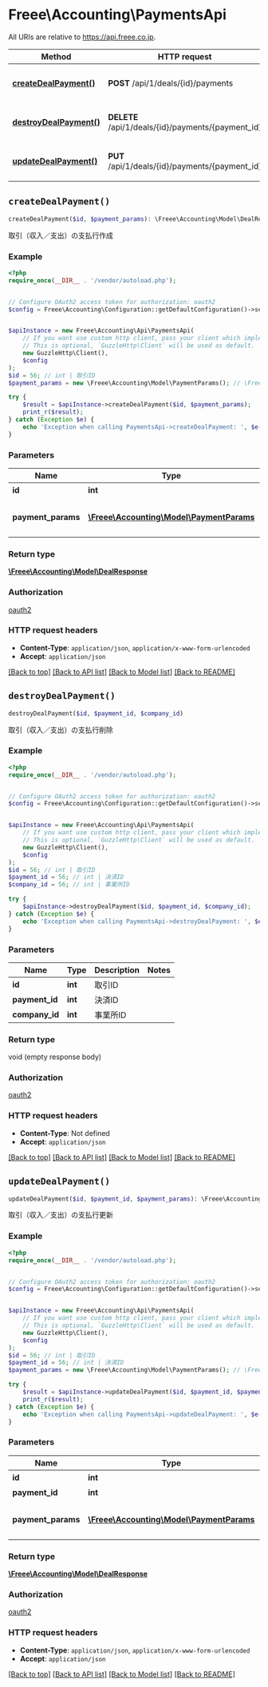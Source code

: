 # Freee\Accounting\PaymentsApi

All URIs are relative to https://api.freee.co.jp.

Method | HTTP request | Description
------------- | ------------- | -------------
[**createDealPayment()**](PaymentsApi.md#createDealPayment) | **POST** /api/1/deals/{id}/payments | 取引（収入／支出）の支払行作成
[**destroyDealPayment()**](PaymentsApi.md#destroyDealPayment) | **DELETE** /api/1/deals/{id}/payments/{payment_id} | 取引（収入／支出）の支払行削除
[**updateDealPayment()**](PaymentsApi.md#updateDealPayment) | **PUT** /api/1/deals/{id}/payments/{payment_id} | 取引（収入／支出）の支払行更新


## `createDealPayment()`

```php
createDealPayment($id, $payment_params): \Freee\Accounting\Model\DealResponse
```

取引（収入／支出）の支払行作成



### Example

```php
<?php
require_once(__DIR__ . '/vendor/autoload.php');


// Configure OAuth2 access token for authorization: oauth2
$config = Freee\Accounting\Configuration::getDefaultConfiguration()->setAccessToken('YOUR_ACCESS_TOKEN');


$apiInstance = new Freee\Accounting\Api\PaymentsApi(
    // If you want use custom http client, pass your client which implements `GuzzleHttp\ClientInterface`.
    // This is optional, `GuzzleHttp\Client` will be used as default.
    new GuzzleHttp\Client(),
    $config
);
$id = 56; // int | 取引ID
$payment_params = new \Freee\Accounting\Model\PaymentParams(); // \Freee\Accounting\Model\PaymentParams | 取引（収入／支出）の支払行作成

try {
    $result = $apiInstance->createDealPayment($id, $payment_params);
    print_r($result);
} catch (Exception $e) {
    echo 'Exception when calling PaymentsApi->createDealPayment: ', $e->getMessage(), PHP_EOL;
}
```

### Parameters

Name | Type | Description  | Notes
------------- | ------------- | ------------- | -------------
 **id** | **int**| 取引ID |
 **payment_params** | [**\Freee\Accounting\Model\PaymentParams**](../Model/PaymentParams.md)| 取引（収入／支出）の支払行作成 |

### Return type

[**\Freee\Accounting\Model\DealResponse**](../Model/DealResponse.md)

### Authorization

[oauth2](../../README.md#oauth2)

### HTTP request headers

- **Content-Type**: `application/json`, `application/x-www-form-urlencoded`
- **Accept**: `application/json`

[[Back to top]](#) [[Back to API list]](../../README.md#endpoints)
[[Back to Model list]](../../README.md#models)
[[Back to README]](../../README.md)

## `destroyDealPayment()`

```php
destroyDealPayment($id, $payment_id, $company_id)
```

取引（収入／支出）の支払行削除



### Example

```php
<?php
require_once(__DIR__ . '/vendor/autoload.php');


// Configure OAuth2 access token for authorization: oauth2
$config = Freee\Accounting\Configuration::getDefaultConfiguration()->setAccessToken('YOUR_ACCESS_TOKEN');


$apiInstance = new Freee\Accounting\Api\PaymentsApi(
    // If you want use custom http client, pass your client which implements `GuzzleHttp\ClientInterface`.
    // This is optional, `GuzzleHttp\Client` will be used as default.
    new GuzzleHttp\Client(),
    $config
);
$id = 56; // int | 取引ID
$payment_id = 56; // int | 決済ID
$company_id = 56; // int | 事業所ID

try {
    $apiInstance->destroyDealPayment($id, $payment_id, $company_id);
} catch (Exception $e) {
    echo 'Exception when calling PaymentsApi->destroyDealPayment: ', $e->getMessage(), PHP_EOL;
}
```

### Parameters

Name | Type | Description  | Notes
------------- | ------------- | ------------- | -------------
 **id** | **int**| 取引ID |
 **payment_id** | **int**| 決済ID |
 **company_id** | **int**| 事業所ID |

### Return type

void (empty response body)

### Authorization

[oauth2](../../README.md#oauth2)

### HTTP request headers

- **Content-Type**: Not defined
- **Accept**: `application/json`

[[Back to top]](#) [[Back to API list]](../../README.md#endpoints)
[[Back to Model list]](../../README.md#models)
[[Back to README]](../../README.md)

## `updateDealPayment()`

```php
updateDealPayment($id, $payment_id, $payment_params): \Freee\Accounting\Model\DealResponse
```

取引（収入／支出）の支払行更新



### Example

```php
<?php
require_once(__DIR__ . '/vendor/autoload.php');


// Configure OAuth2 access token for authorization: oauth2
$config = Freee\Accounting\Configuration::getDefaultConfiguration()->setAccessToken('YOUR_ACCESS_TOKEN');


$apiInstance = new Freee\Accounting\Api\PaymentsApi(
    // If you want use custom http client, pass your client which implements `GuzzleHttp\ClientInterface`.
    // This is optional, `GuzzleHttp\Client` will be used as default.
    new GuzzleHttp\Client(),
    $config
);
$id = 56; // int | 取引ID
$payment_id = 56; // int | 決済ID
$payment_params = new \Freee\Accounting\Model\PaymentParams(); // \Freee\Accounting\Model\PaymentParams | 取引（収入／支出）の支払行更新

try {
    $result = $apiInstance->updateDealPayment($id, $payment_id, $payment_params);
    print_r($result);
} catch (Exception $e) {
    echo 'Exception when calling PaymentsApi->updateDealPayment: ', $e->getMessage(), PHP_EOL;
}
```

### Parameters

Name | Type | Description  | Notes
------------- | ------------- | ------------- | -------------
 **id** | **int**| 取引ID |
 **payment_id** | **int**| 決済ID |
 **payment_params** | [**\Freee\Accounting\Model\PaymentParams**](../Model/PaymentParams.md)| 取引（収入／支出）の支払行更新 |

### Return type

[**\Freee\Accounting\Model\DealResponse**](../Model/DealResponse.md)

### Authorization

[oauth2](../../README.md#oauth2)

### HTTP request headers

- **Content-Type**: `application/json`, `application/x-www-form-urlencoded`
- **Accept**: `application/json`

[[Back to top]](#) [[Back to API list]](../../README.md#endpoints)
[[Back to Model list]](../../README.md#models)
[[Back to README]](../../README.md)
